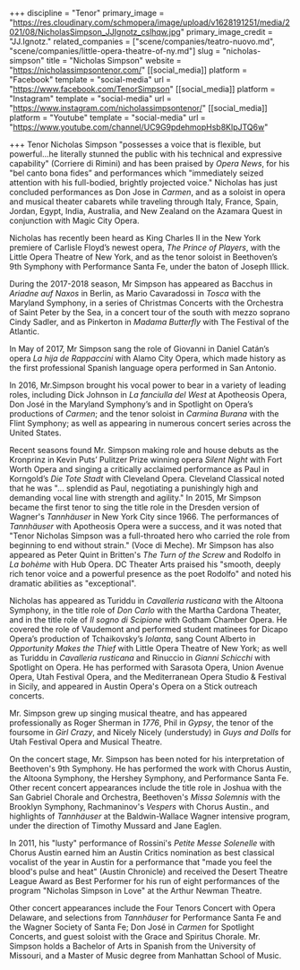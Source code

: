 +++
discipline = "Tenor"
primary_image = "https://res.cloudinary.com/schmopera/image/upload/v1628191251/media/2021/08/NicholasSimpson_JJIgnotz_cslhqw.jpg"
primary_image_credit = "JJ.Ignotz."
related_companies = ["scene/companies/teatro-nuovo.md", "scene/companies/little-opera-theatre-of-ny.md"]
slug = "nicholas-simpson"
title = "Nicholas Simpson"
website = "https://nicholassimpsontenor.com/"
[[social_media]]
platform = "Facebook"
template = "social-media"
url = "https://www.facebook.com/TenorSimpson"
[[social_media]]
platform = "Instagram"
template = "social-media"
url = "https://www.instagram.com/nicholassimpsontenor/"
[[social_media]]
platform = "Youtube"
template = "social-media"
url = "https://www.youtube.com/channel/UC9G9pdehmopHsb8KlpJTQ6w"

+++
Tenor Nicholas Simpson "possesses a voice that is flexible, but powerful...he literally stunned the public with his technical and expressive capability" (Corriere di Rimini) and has been praised by _Opera News_, for his "bel canto bona fides” and performances which "immediately seized attention with his full-bodied, brightly projected voice." Nicholas has just concluded performances as Don Jose in _Carmen_, and as a soloist in opera and musical theater cabarets while traveling through Italy, France, Spain, Jordan, Egypt, India, Australia, and New Zealand on the Azamara Quest in conjunction with Magic City Opera.

Nicholas has recently been heard as King Charles II in the New York premiere of Carlisle Floyd’s newest opera, _The Prince of Players_, with the Little Opera Theatre of New York, and as the tenor soloist in Beethoven’s 9th Symphony with Performance Santa Fe, under the baton of Joseph Illick. 

During the 2017-2018 season, Mr Simpson has appeared as Bacchus in _Ariadne auf Naxos_ in Berlin, as Mario Cavaradossi in _Tosca_ with the Maryland Symphony, in a series of Christmas Concerts with the Orchestra of Saint Peter by the Sea, in a concert tour of the south with mezzo soprano Cindy Sadler, and as Pinkerton in _Madama Butterfly_ with The Festival of the Atlantic.

In May of 2017, Mr Simpson sang the role of Giovanni in Daniel Catán’s opera _La hija de Rappaccini_ with Alamo City Opera, which made history as the first professional Spanish language opera performed in San Antonio.

In 2016, Mr.Simpson brought his vocal power to bear in a variety of leading roles, including Dick Johnson in _La fanciulla del West_ at Apotheosis Opera, Don José in the Maryland Symphony’s and in Spotlight on Opera’s productions of _Carmen_; and the tenor soloist in _Carmina Burana_ with the Flint Symphony; as well as appearing in numerous concert series across the United States.

Recent seasons found Mr. Simpson making role and house debuts as the Kronprinz in Kevin Puts’ Pulitzer Prize winning opera _Silent Night_ with Fort Worth Opera and singing a critically acclaimed performance as Paul in Korngold’s _Die Tote Stadt_ with Cleveland Opera. Cleveland Classical noted that he was "… splendid as Paul, negotiating a punishingly high and demanding vocal line with strength and agility." In 2015, Mr Simpson became the first tenor to sing the title role in the Dresden version of Wagner's _Tannhäuser_ in New York City since 1966. The performances of _Tannhäuser_ with Apotheosis Opera were a success, and it was noted that "Tenor Nicholas Simpson was a full-throated hero who carried the role from beginning to end without strain." (Voce di Meche). Mr Simpson has also appeared as Peter Quint in Britten's _The Turn of the Screw_ and Rodolfo in _La bohème_ with Hub Opera. DC Theater Arts praised his "smooth, deeply rich tenor voice and a powerful presence as the poet Rodolfo" and noted his dramatic abilities as "exceptional".

Nicholas has appeared as Turiddu in _Cavalleria rusticana_ with the Altoona Symphony, in the title role of _Don Carlo_ with the Martha Cardona Theater, and in the title role of _Il sogno di Scipione_ with Gotham Chamber Opera. He covered the role of Vaudemont and performed student matinees for Dicapo Opera’s production of Tchaikovsky’s _Iolanta_, sang Count Alberto in _Opportunity Makes the Thief_ with Little Opera Theatre of New York; as well as Turiddu in _Cavalleria rusticana_ and Rinuccio in _Gianni Schicchi_ with Spotlight on Opera. He has performed with Sarasota Opera, Union Avenue Opera, Utah Festival Opera, and the Mediterranean Opera Studio & Festival in Sicily, and appeared in Austin Opera's Opera on a Stick outreach concerts. 

Mr. Simpson grew up singing musical theatre, and has appeared professionally as Roger Sherman in _1776_, Phil in _Gypsy_, the tenor of the foursome in _Girl Crazy_, and Nicely Nicely (understudy) in _Guys and Dolls_ for Utah Festival Opera and Musical Theatre.

On the concert stage, Mr. Simpson has been noted for his interpretation of Beethoven's 9th Symphony. He has performed the work with Chorus Austin, the Altoona Symphony, the Hershey Symphony, and Performance Santa Fe. Other recent concert appearances include the title role in Joshua with the San Gabriel Chorale and Orchestra, Beethoven's _Missa Solemnis_ with the Brooklyn Symphony, Rachmaninov's _Vespers_ with Chorus Austin., and highlights of _Tannhäuser_ at the Baldwin-Wallace Wagner intensive program, under the direction of Timothy Mussard and Jane Eaglen.

In 2011, his "lusty" performance of Rossini's _Petite Messe Solenelle_ with Chorus Austin earned him an Austin Critics nomination as best classical vocalist of the year in Austin for a performance that "made you feel the blood's pulse and heat" (Austin Chronicle) and received the Desert Theatre League Award as Best Performer for his run of eight performances of the program "Nicholas Simpson in Love" at the Arthur Newman Theatre.

Other concert appearances include the Four Tenors Concert with Opera Delaware, and selections from _Tannhäuser_ for Performance Santa Fe and the Wagner Society of Santa Fe; Don José in _Carmen_ for Spotlight Concerts, and guest soloist with the Grace and Spiritus Chorale. Mr. Simpson holds a Bachelor of Arts in Spanish from the University of Missouri, and a Master of Music degree from Manhattan School of Music.
